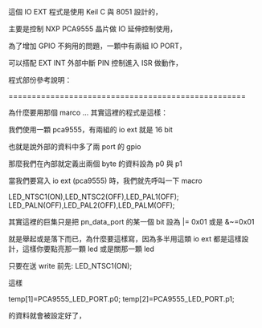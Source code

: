 
這個 IO EXT 程式是使用 Keil C 與 8051 設計的，

主要是控制 NXP PCA9555 晶片做 IO 延伸控制使用，

為了增加 GPIO 不夠用的問題，一顆中有兩組 IO PORT，

可以搭配 EXT INT 外部中斷 PIN 控制進入 ISR 做動作， 


程式部份參考說明：

===================================================

為什麼要用那個 marco ... 其實這裡的程式是這樣：

我們使用一顆 pca9555，有兩組的 io ext 就是 16 bit

也就是說外部的資料中多了兩 port 的 gpio

那麼我們在內部就定義出兩個 byte 的資料設為 p0 與 p1

當我們要寫入 io ext (pca9555) 時，我們就先呼叫一下 macro

LED_NTSC1(ON),LED_NTSC2(OFF),LED_PAL1(OFF);
LED_PALN(OFF),LED_PAL2(OFF),LED_PALM(OFF);

其實這裡的巨集只是把 pn_data_port 的某一個 bit 設為 |= 0x01 或是 &~=0x01

就是舉起或是落下而已，為什麼要這樣寫，因為多半用這類 io ext 都是這樣設計，這樣你要點亮那一顆 led 或是關那一顆 led

只要在送 write 前先: LED_NTSC1(ON);

這樣

temp[1]=PCA9555_LED_PORT.p0;
temp[2]=PCA9555_LED_PORT.p1;

的資料就會被設定好了，